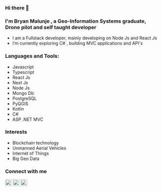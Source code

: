 ### Hi there 👋


### I'm Bryan Malunje , a Geo-Information Systems graduate, Drone pilot and self taught developer
- I am a Fullstack developer, mainly developing on Node Js and React Js
- I’m currently exploring C# , building MVC applications and API's

### Languages and Tools:
 * Javascript
 * Typescript
 * React Js
 * Next Js
 * Node Js
 * Mongo Db
 * PostgreSQL
 * PyQGIS
 * Kotlin
 * C#
 * ASP .NET MVC


### Interests
  * Blockchain technology
  * Unmanned Aerial Vehicles
  * Internet of Things
  * Big Geo Data

### Connect with me
  [<img align="left" alt="attic_bryan | Twitter" width="22px" color="white" src="https://cdn.jsdelivr.net/npm/simple-icons@v3/icons/twitter.svg" />](https://twitter.com/attic_bryan)
  [<img align="left" alt="bryan malunje | LinkedIn" color="white" width="22px" src="https://cdn.jsdelivr.net/npm/simple-icons@v3/icons/linkedin.svg" />](https://www.linkedin.com/in/bryan-malunje-0177b819a)
  [<img align="left" alt="cacti_attic | Instagram" color="white" width="22px" src="https://cdn.jsdelivr.net/npm/simple-icons@v3/icons/instagram.svg" />](https://www.instagram.com/cacti_nutts/)
  
